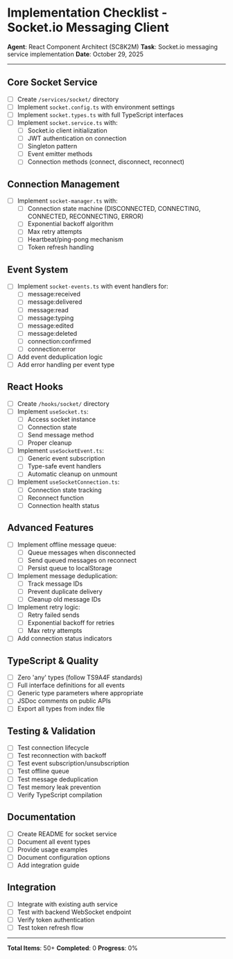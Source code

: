 # Implementation Checklist - Socket.io Messaging Client

**Agent**: React Component Architect (SC8K2M)
**Task**: Socket.io messaging service implementation
**Date**: October 29, 2025

---

## Core Socket Service

- [ ] Create `/services/socket/` directory
- [ ] Implement `socket.config.ts` with environment settings
- [ ] Implement `socket.types.ts` with full TypeScript interfaces
- [ ] Implement `socket.service.ts` with:
  - [ ] Socket.io client initialization
  - [ ] JWT authentication on connection
  - [ ] Singleton pattern
  - [ ] Event emitter methods
  - [ ] Connection methods (connect, disconnect, reconnect)

## Connection Management

- [ ] Implement `socket-manager.ts` with:
  - [ ] Connection state machine (DISCONNECTED, CONNECTING, CONNECTED, RECONNECTING, ERROR)
  - [ ] Exponential backoff algorithm
  - [ ] Max retry attempts
  - [ ] Heartbeat/ping-pong mechanism
  - [ ] Token refresh handling

## Event System

- [ ] Implement `socket-events.ts` with event handlers for:
  - [ ] message:received
  - [ ] message:delivered
  - [ ] message:read
  - [ ] message:typing
  - [ ] message:edited
  - [ ] message:deleted
  - [ ] connection:confirmed
  - [ ] connection:error
- [ ] Add event deduplication logic
- [ ] Add error handling per event type

## React Hooks

- [ ] Create `/hooks/socket/` directory
- [ ] Implement `useSocket.ts`:
  - [ ] Access socket instance
  - [ ] Connection state
  - [ ] Send message method
  - [ ] Proper cleanup
- [ ] Implement `useSocketEvent.ts`:
  - [ ] Generic event subscription
  - [ ] Type-safe event handlers
  - [ ] Automatic cleanup on unmount
- [ ] Implement `useSocketConnection.ts`:
  - [ ] Connection state tracking
  - [ ] Reconnect function
  - [ ] Connection health status

## Advanced Features

- [ ] Implement offline message queue:
  - [ ] Queue messages when disconnected
  - [ ] Send queued messages on reconnect
  - [ ] Persist queue to localStorage
- [ ] Implement message deduplication:
  - [ ] Track message IDs
  - [ ] Prevent duplicate delivery
  - [ ] Cleanup old message IDs
- [ ] Implement retry logic:
  - [ ] Retry failed sends
  - [ ] Exponential backoff for retries
  - [ ] Max retry attempts
- [ ] Add connection status indicators

## TypeScript & Quality

- [ ] Zero 'any' types (follow TS9A4F standards)
- [ ] Full interface definitions for all events
- [ ] Generic type parameters where appropriate
- [ ] JSDoc comments on public APIs
- [ ] Export all types from index file

## Testing & Validation

- [ ] Test connection lifecycle
- [ ] Test reconnection with backoff
- [ ] Test event subscription/unsubscription
- [ ] Test offline queue
- [ ] Test message deduplication
- [ ] Test memory leak prevention
- [ ] Verify TypeScript compilation

## Documentation

- [ ] Create README for socket service
- [ ] Document all event types
- [ ] Provide usage examples
- [ ] Document configuration options
- [ ] Add integration guide

## Integration

- [ ] Integrate with existing auth service
- [ ] Test with backend WebSocket endpoint
- [ ] Verify token authentication
- [ ] Test token refresh flow

---

**Total Items**: 50+
**Completed**: 0
**Progress**: 0%

